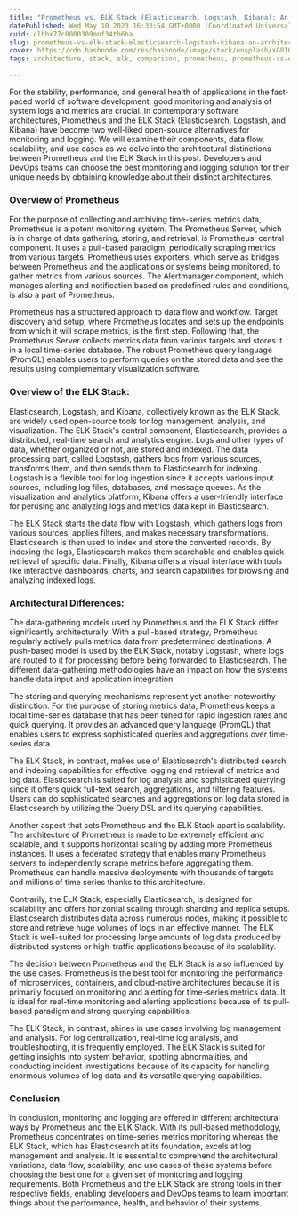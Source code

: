 ```yaml
---
title: "Prometheus vs. ELK Stack (Elasticsearch, Logstash, Kibana): An architectural comparison"
datePublished: Wed May 10 2023 16:33:54 GMT+0000 (Coordinated Universal Time)
cuid: clhhx77c0000309mnf34tb6ha
slug: prometheus-vs-elk-stack-elasticsearch-logstash-kibana-an-architectural-comparison
cover: https://cdn.hashnode.com/res/hashnode/image/stock/unsplash/xG8IQMqMITM/upload/5855fd31dc5baaf9ca66a6c543606475.jpeg
tags: architecture, stack, elk, comparison, prometheus, prometheus-vs-elasticsearch, elasticsearch-vs-prometheus

---
```


For the stability, performance, and general health of applications in the fast-paced world of software development, good monitoring and analysis of system logs and metrics are crucial. In contemporary software architectures, Prometheus and the ELK Stack (Elasticsearch, Logstash, and Kibana) have become two well-liked open-source alternatives for monitoring and logging. We will examine their components, data flow, scalability, and use cases as we delve into the architectural distinctions between Prometheus and the ELK Stack in this post. Developers and DevOps teams can choose the best monitoring and logging solution for their unique needs by obtaining knowledge about their distinct architectures.

### Overview of Prometheus

For the purpose of collecting and archiving time-series metrics data, Prometheus is a potent monitoring system. The Prometheus Server, which is in charge of data gathering, storing, and retrieval, is Prometheus' central component. It uses a pull-based paradigm, periodically scraping metrics from various targets. Prometheus uses exporters, which serve as bridges between Prometheus and the applications or systems being monitored, to gather metrics from various sources. The Alertmanager component, which manages alerting and notification based on predefined rules and conditions, is also a part of Prometheus.

Prometheus has a structured approach to data flow and workflow. Target discovery and setup, where Prometheus locates and sets up the endpoints from which it will scrape metrics, is the first step. Following that, the Prometheus Server collects metrics data from various targets and stores it in a local time-series database. The robust Prometheus query language (PromQL) enables users to perform queries on the stored data and see the results using complementary visualization software.

### Overview of the ELK Stack:

Elasticsearch, Logstash, and Kibana, collectively known as the ELK Stack, are widely used open-source tools for log management, analysis, and visualization. The ELK Stack's central component, Elasticsearch, provides a distributed, real-time search and analytics engine. Logs and other types of data, whether organized or not, are stored and indexed. The data processing part, called Logstash, gathers logs from various sources, transforms them, and then sends them to Elasticsearch for indexing. Logstash is a flexible tool for log ingestion since it accepts various input sources, including log files, databases, and message queues. As the visualization and analytics platform, Kibana offers a user-friendly interface for perusing and analyzing logs and metrics data kept in Elasticsearch.

The ELK Stack starts the data flow with Logstash, which gathers logs from various sources, applies filters, and makes necessary transformations. Elasticsearch is then used to index and store the converted records. By indexing the logs, Elasticsearch makes them searchable and enables quick retrieval of specific data. Finally, Kibana offers a visual interface with tools like interactive dashboards, charts, and search capabilities for browsing and analyzing indexed logs.

### Architectural Differences:

The data-gathering models used by Prometheus and the ELK Stack differ significantly architecturally. With a pull-based strategy, Prometheus regularly actively pulls metrics data from predetermined destinations. A push-based model is used by the ELK Stack, notably Logstash, where logs are routed to it for processing before being forwarded to Elasticsearch. The different data-gathering methodologies have an impact on how the systems handle data input and application integration.

The storing and querying mechanisms represent yet another noteworthy distinction. For the purpose of storing metrics data, Prometheus keeps a local time-series database that has been tuned for rapid ingestion rates and quick querying. It provides an advanced query language (PromQL) that enables users to express sophisticated queries and aggregations over time-series data.

The ELK Stack, in contrast, makes use of Elasticsearch's distributed search and indexing capabilities for effective logging and retrieval of metrics and log data. Elasticsearch is suited for log analysis and sophisticated querying since it offers quick full-text search, aggregations, and filtering features. Users can do sophisticated searches and aggregations on log data stored in Elasticsearch by utilizing the Query DSL and its querying capabilities.

Another aspect that sets Prometheus and the ELK Stack apart is scalability. The architecture of Prometheus is made to be extremely efficient and scalable, and it supports horizontal scaling by adding more Prometheus instances. It uses a federated strategy that enables many Prometheus servers to independently scrape metrics before aggregating them. Prometheus can handle massive deployments with thousands of targets and millions of time series thanks to this architecture.

Contrarily, the ELK Stack, especially Elasticsearch, is designed for scalability and offers horizontal scaling through sharding and replica setups. Elasticsearch distributes data across numerous nodes, making it possible to store and retrieve huge volumes of logs in an effective manner. The ELK Stack is well-suited for processing large amounts of log data produced by distributed systems or high-traffic applications because of its scalability.

The decision between Prometheus and the ELK Stack is also influenced by the use cases. Prometheus is the best tool for monitoring the performance of microservices, containers, and cloud-native architectures because it is primarily focused on monitoring and alerting for time-series metrics data. It is ideal for real-time monitoring and alerting applications because of its pull-based paradigm and strong querying capabilities.

The ELK Stack, in contrast, shines in use cases involving log management and analysis. For log centralization, real-time log analysis, and troubleshooting, it is frequently employed. The ELK Stack is suited for getting insights into system behavior, spotting abnormalities, and conducting incident investigations because of its capacity for handling enormous volumes of log data and its versatile querying capabilities.

### Conclusion

In conclusion, monitoring and logging are offered in different architectural ways by Prometheus and the ELK Stack. With its pull-based methodology, Prometheus concentrates on time-series metrics monitoring whereas the ELK Stack, which has Elasticsearch at its foundation, excels at log management and analysis. It is essential to comprehend the architectural variations, data flow, scalability, and use cases of these systems before choosing the best one for a given set of monitoring and logging requirements. Both Prometheus and the ELK Stack are strong tools in their respective fields, enabling developers and DevOps teams to learn important things about the performance, health, and behavior of their systems.